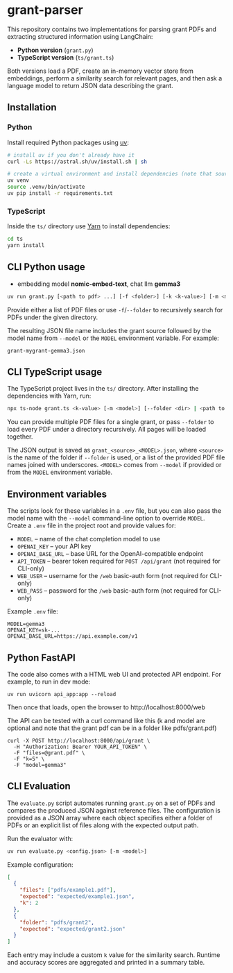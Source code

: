 # grant-parser

This repository contains two implementations for parsing grant PDFs and extracting structured information using LangChain:

- **Python version** (`grant.py`)
- **TypeScript version** (`ts/grant.ts`)

Both versions load a PDF, create an in-memory vector store from embeddings, perform a similarity search for relevant pages, and then ask a language model to return JSON data describing the grant.

## Installation

### Python

Install required Python packages using [uv](https://github.com/astral-sh/uv):

```bash
# install uv if you don't already have it
curl -Ls https://astral.sh/uv/install.sh | sh

# create a virtual environment and install dependencies (note that sourcing the .venv is required in case you also use conda)
uv venv
source .venv/bin/activate
uv pip install -r requirements.txt
```

### TypeScript

Inside the `ts/` directory use [Yarn](https://yarnpkg.com/) to install dependencies:

```bash
cd ts
yarn install
```

## CLI Python usage

- embedding model **nomic-embed-text**, chat llm **gemma3**

```bash
uv run grant.py [<path to pdf> ...] [-f <folder>] [-k <k-value>] [-m <model>]
```

Provide either a list of PDF files or use `-f`/`--folder` to recursively search
for PDFs under the given directory.

The resulting JSON file name includes the grant source followed by the model
name from `--model` or the `MODEL` environment variable. For example:

```
grant-mygrant-gemma3.json
```

## CLI TypeScript usage

The TypeScript project lives in the `ts/` directory. After installing the dependencies with Yarn, run:

```bash
npx ts-node grant.ts <k-value> [-m <model>] [--folder <dir> | <path to pdf> [additional pdfs...]]
```

You can provide multiple PDF files for a single grant, or pass `--folder` to load every PDF under a directory recursively. All pages will be loaded together.

The JSON output is saved as `grant_<source>_<MODEL>.json`, where `<source>` is
the name of the folder if `--folder` is used, or a list of the provided PDF file
names joined with underscores. `<MODEL>` comes from `--model` if provided or
from the `MODEL` environment variable.

## Environment variables

The scripts look for these variables in a `.env` file, but you can also pass the
model name with the `--model` command-line option to override `MODEL`.
Create a `.env` file in the project root and provide values for:

- `MODEL` – name of the chat completion model to use
- `OPENAI_KEY` – your API key
- `OPENAI_BASE_URL` – base URL for the OpenAI-compatible endpoint
- `API_TOKEN` – bearer token required for `POST /api/grant` (not required for CLI-only)
- `WEB_USER` – username for the `/web` basic-auth form (not required for CLI-only)
- `WEB_PASS` – password for the `/web` basic-auth form (not required for CLI-only)

Example `.env` file:

```env
MODEL=gemma3
OPENAI_KEY=sk-...
OPENAI_BASE_URL=https://api.example.com/v1
```

## Python FastAPI

The code also comes with a HTML web UI and protected API endpoint. For example, to run in dev mode:

```
uv run uvicorn api_app:app --reload
```

Then once that loads, open the browser to http://localhost:8000/web

The API can be tested with a curl command like this (k and model are optional and note that the grant pdf can be in a folder like pdfs/grant.pdf)

```
curl -X POST http://localhost:8000/api/grant \
  -H "Authorization: Bearer YOUR_API_TOKEN" \
  -F "files=@grant.pdf" \
  -F "k=5" \
  -F "model=gemma3"
```

## CLI Evaluation

The `evaluate.py` script automates running `grant.py` on a set of PDFs and
compares the produced JSON against reference files. The configuration is
provided as a JSON array where each object specifies either a folder of PDFs or
an explicit list of files along with the expected output path.

Run the evaluator with:

```bash
uv run evaluate.py <config.json> [-m <model>]
```

Example configuration:

```json
[
  {
    "files": ["pdfs/example1.pdf"],
    "expected": "expected/example1.json",
    "k": 2
  },
  {
    "folder": "pdfs/grant2",
    "expected": "expected/grant2.json"
  }
]
```

Each entry may include a custom `k` value for the similarity search. Runtime and
accuracy scores are aggregated and printed in a summary table.

